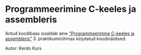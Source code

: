 # Programmeerimine C-keeles ja assembleris

Antud koodibaas sisaldab aine ["Programmeerimine C-keeles ja assembleris"](https://ois2.ut.ee/#/courses/MTAT.03.219/version/64e1ec61-708a-fc42-07b8-b451e364ee8a/details) 3. praktikumirühmas kirjutatud koodinäidised.

Autor: Kerdo Kurs
